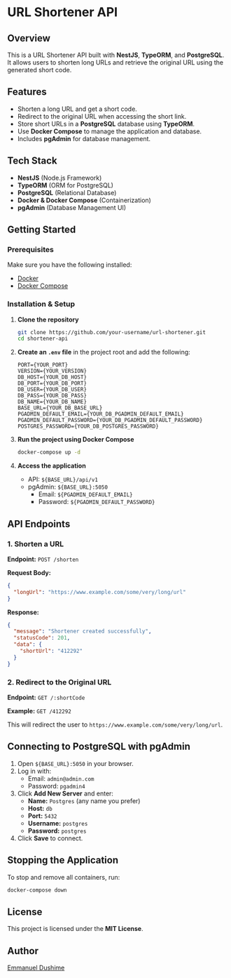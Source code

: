 # URL Shortener API

## Overview

This is a URL Shortener API built with **NestJS**, **TypeORM**, and **PostgreSQL**. It allows users to shorten long URLs and retrieve the original URL using the generated short code.

## Features

- Shorten a long URL and get a short code.
- Redirect to the original URL when accessing the short link.
- Store short URLs in a **PostgreSQL** database using **TypeORM**.
- Use **Docker Compose** to manage the application and database.
- Includes **pgAdmin** for database management.

## Tech Stack

- **NestJS** (Node.js Framework)
- **TypeORM** (ORM for PostgreSQL)
- **PostgreSQL** (Relational Database)
- **Docker & Docker Compose** (Containerization)
- **pgAdmin** (Database Management UI)

## Getting Started

### Prerequisites

Make sure you have the following installed:

- [Docker](https://www.docker.com/get-started)
- [Docker Compose](https://docs.docker.com/compose/)

### Installation & Setup

1. **Clone the repository**

   ```bash
   git clone https://github.com/your-username/url-shortener.git
   cd shortener-api
   ```

2. **Create an `.env` file** in the project root and add the following:

   ```env
   PORT={YOUR_PORT}
   VERSION={YOUR_VERSION}
   DB_HOST={YOUR_DB_HOST}
   DB_PORT={YOUR_DB_PORT}
   DB_USER={YOUR_DB_USER}
   DB_PASS={YOUR_DB_PASS}
   DB_NAME={YOUR_DB_NAME}
   BASE_URL={YOUR_DB_BASE_URL}
   PGADMIN_DEFAULT_EMAIL={YOUR_DB_PGADMIN_DEFAULT_EMAIL}
   PGADMIN_DEFAULT_PASSWORD={YOUR_DB_PGADMIN_DEFAULT_PASSWORD}
   POSTGRES_PASSWORD={YOUR_DB_POSTGRES_PASSWORD}
   ```

3. **Run the project using Docker Compose**

   ```bash
   docker-compose up -d
   ```

4. **Access the application**
   - API: `${BASE_URL}/api/v1`
   - pgAdmin: `${BASE_URL}:5050`
     - Email: `${PGADMIN_DEFAULT_EMAIL}`
     - Password: `${PGADMIN_DEFAULT_PASSWORD}`

## API Endpoints

### 1. Shorten a URL

**Endpoint:** `POST /shorten`

**Request Body:**

```json
{
  "longUrl": "https://www.example.com/some/very/long/url"
}
```

**Response:**

```json
{
  "message": "Shortener created successfully",
  "statusCode": 201,
  "data": {
    "shortUrl": "412292"
  }
}
```

### 2. Redirect to the Original URL

**Endpoint:** `GET /:shortCode`

**Example:** `GET /412292`

This will redirect the user to `https://www.example.com/some/very/long/url`.

## Connecting to PostgreSQL with pgAdmin

1. Open `${BASE_URL}:5050` in your browser.
2. Log in with:
   - Email: `admin@admin.com`
   - Password: `pgadmin4`
3. Click **Add New Server** and enter:
   - **Name:** `Postgres` (any name you prefer)
   - **Host:** `db`
   - **Port:** `5432`
   - **Username:** `postgres`
   - **Password:** `postgres`
4. Click **Save** to connect.

## Stopping the Application

To stop and remove all containers, run:

```bash
docker-compose down
```

## License

This project is licensed under the **MIT License**.

## Author

[Emmanuel Dushime](https://github.com/dushimeemma)
